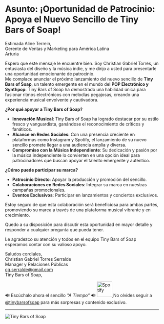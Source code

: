 # Asunto: ¡Oportunidad de Patrocinio: Apoya el Nuevo Sencillo de Tiny Bars of Soap!

Estimada Aline Terrein,  
Gerente de Ventas y Marketing para América Latina  
Arturia

Espero que este mensaje le encuentre bien. Soy Christian Gabriel Torres, un entusiasta del diseño y la música indie, y me dirijo a usted para presentarle una oportunidad emocionante de patrocinio.  
Me complace anunciar el próximo lanzamiento del nuevo sencillo de **Tiny Bars of Soap**, un talento emergente en el mundo del **POP Electrónico y Synthpop**. Tiny Bars of Soap ha demostrado una habilidad única para fusionar ritmos electrónicos con melodías pegajosas, creando una experiencia musical envolvente y cautivadora.

**¿Por qué apoyar a Tiny Bars of Soap?**

- **Innovación Musical**: Tiny Bars of Soap ha logrado destacar por su estilo fresco y vanguardista, ganándose el reconocimiento de críticos y fanáticos.
- **Alcance en Redes Sociales**: Con una presencia creciente en plataformas como Instagram y Spotify, el lanzamiento de su nuevo sencillo promete llegar a una audiencia amplia y diversa.
- **Compromiso con la Música Independiente**: Su dedicación y pasión por la música independiente lo convierten en una opción ideal para patrocinadores que buscan apoyar el talento emergente y auténtico.

**¿Cómo puede participar su marca?**

- **Patrocinio Directo**: Apoyar la producción y promoción del sencillo.
- **Colaboraciones en Redes Sociales**: Integrar su marca en nuestras campañas promocionales.
- **Eventos Exclusivos**: Participar en lanzamientos y conciertos exclusivos.

Estoy seguro de que esta colaboración será beneficiosa para ambas partes, promoviendo su marca a través de una plataforma musical vibrante y en crecimiento.

Quedo a su disposición para discutir esta oportunidad en mayor detalle y responder a cualquier pregunta que pueda tener.

Le agradezco su atención y todos en el equipo Tiny Bars of Soap esperamos contar con su valioso apoyo.

Saludos cordiales,  
Christian Gabriel Torres Serralde  
Manager y Relaciones Públicas  
cg.serralde@gmail.com  
Tiny Bars of Soap,

🔊 Escúchalo ahora el sencillo _"A Tiempo"_ 🔊
<a href="https://open.spotify.com/track/3Lo4W5pr3HlaOitlDbyqEW?si=50ebbf716954476a">
  <img src="https://www.logo.wine/a/logo/Spotify/Spotify-Icon-Logo.wine.svg" alt="Spotify" width="50" height="50">
</a>
No olvides seguir a [@tinybarsofsoap](https://www.instagram.com/tinybarsofsoap/) para más sorpresas y contenido exclusivo.

----
![Tiny Bars of Soap](https://tinybarsofsoap.com/wp-content/uploads/2021/12/TBOSD04-12s-600x360.jpg)

